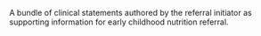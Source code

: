 A bundle of clinical statements authored by the referral initiator as supporting information for early childhood nutrition referral.